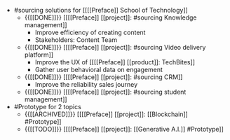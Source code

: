 - #sourcing solutions for [[[[Preface]] School of Technology]]
    - {{[[DONE]]}}  [[[[Preface]] [[project]]: #sourcing Knowledge management]]
        - Improve efficiency of creating content
        - Stakeholders: Content Team
    - {{[[DONE]]}}  [[[[Preface]] [[project]]: #sourcing Video delivery platform]] 
        - Improve the UX of [[[[Preface]] [[product]]: TechBites]]
        - Gather user behavioral data on engagement
    - {{[[DONE]]}}  [[[[Preface]] [[project]]: #sourcing CRM]]
        - Improve the reliability sales journey
    - {{[[DONE]]}}  [[[[Preface]] [[project]]: #sourcing student management]]
- #Prototype for 2 topics
    - {{[[ARCHIVED]]}}  [[[[Preface]] [[project]]: [[Blockchain]] #Prototype]]
    - {{[[TODO]]}}  [[[[Preface]] [[project]]: [[Generative A.I.]] #Prototype]]
